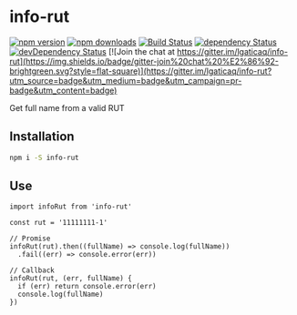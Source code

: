 # info-rut

[![npm version](https://img.shields.io/npm/v/info-rut.svg?style=flat-square)](https://www.npmjs.com/package/info-rut)
[![npm downloads](https://img.shields.io/npm/dm/info-rut.svg?style=flat-square)](https://www.npmjs.com/package/info-rut)
[![Build Status](https://img.shields.io/travis/lgaticaq/info-rut.svg?style=flat-square)](https://travis-ci.org/lgaticaq/info-rut)
[![dependency Status](https://img.shields.io/david/lgaticaq/info-rut.svg?style=flat-square)](https://david-dm.org/lgaticaq/info-rut#info=dependencies)
[![devDependency Status](https://img.shields.io/david/dev/lgaticaq/info-rut.svg?style=flat-square)](https://david-dm.org/lgaticaq/info-rut#info=devDependencies)
[![Join the chat at https://gitter.im/lgaticaq/info-rut](https://img.shields.io/badge/gitter-join%20chat%20%E2%86%92-brightgreen.svg?style=flat-square)](https://gitter.im/lgaticaq/info-rut?utm_source=badge&utm_medium=badge&utm_campaign=pr-badge&utm_content=badge)

Get full name from a valid RUT

## Installation

```bash
npm i -S info-rut
```

## Use

```node
import infoRut from 'info-rut'

const rut = '11111111-1'

// Promise
infoRut(rut).then((fullName) => console.log(fullName))
  .fail((err) => console.error(err))

// Callback
infoRut(rut, (err, fullName) {
  if (err) return console.error(err)
  console.log(fullName)
})
```
